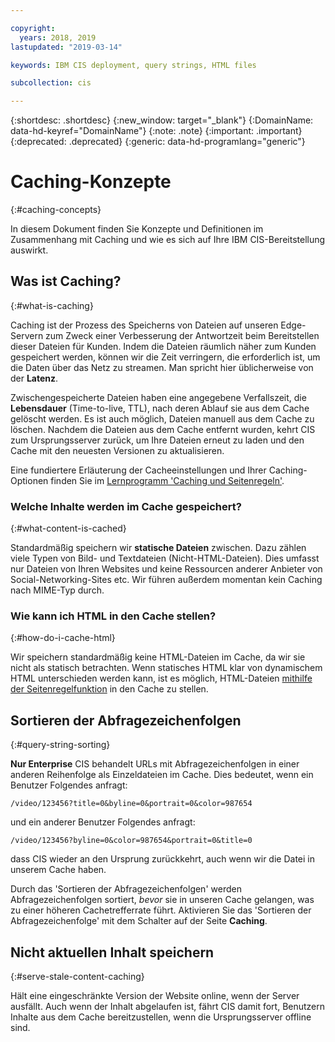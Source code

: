 ```yaml
---

copyright:
  years: 2018, 2019
lastupdated: "2019-03-14"

keywords: IBM CIS deployment, query strings, HTML files

subcollection: cis

---
```


{:shortdesc: .shortdesc}
{:new_window: target="_blank"}
{:DomainName: data-hd-keyref="DomainName"}
{:note: .note}
{:important: .important}
{:deprecated: .deprecated}
{:generic: data-hd-programlang="generic"}

# Caching-Konzepte
{:#caching-concepts}

In diesem Dokument finden Sie Konzepte und Definitionen im Zusammenhang mit Caching und wie es sich auf Ihre IBM CIS-Bereitstellung auswirkt.

## Was ist Caching?
{:#what-is-caching}

Caching ist der Prozess des Speicherns von Dateien auf unseren Edge-Servern zum Zweck einer Verbesserung der Antwortzeit beim Bereitstellen dieser Dateien für Kunden. Indem die Dateien räumlich näher zum Kunden gespeichert werden, können wir die Zeit verringern, die erforderlich ist, um die Daten über das Netz zu streamen. Man spricht hier üblicherweise von der **Latenz**.

Zwischengespeicherte Dateien haben eine angegebene Verfallszeit, die **Lebensdauer** (Time-to-live, TTL), nach deren Ablauf sie aus dem Cache gelöscht werden. Es ist auch möglich, Dateien manuell aus dem Cache zu löschen. Nachdem die Dateien aus dem Cache entfernt wurden, kehrt CIS zum Ursprungsserver zurück, um Ihre Dateien erneut zu laden und den Cache mit den neuesten Versionen zu aktualisieren.

Eine fundiertere Erläuterung der Cacheeinstellungen und Ihrer Caching-Optionen finden Sie im [Lernprogramm 'Caching und Seitenregeln'](/docs/infrastructure/cis?topic=cis-use-page-rules-with-caching). 

### Welche Inhalte werden im Cache gespeichert?
{:#what-content-is-cached}

Standardmäßig speichern wir **statische Dateien** zwischen. Dazu zählen viele Typen von Bild- und Textdateien (Nicht-HTML-Dateien). Dies umfasst nur Dateien von Ihren Websites und keine Ressourcen anderer Anbieter von Social-Networking-Sites etc. Wir führen außerdem momentan kein Caching nach MIME-Typ durch. 

### Wie kann ich HTML in den Cache stellen? 
{:#how-do-i-cache-html}

Wir speichern standardmäßig keine HTML-Dateien im Cache, da wir sie nicht als statisch betrachten. Wenn statisches HTML klar von dynamischem HTML unterschieden werden kann, ist es möglich, HTML-Dateien [mithilfe der Seitenregelfunktion](/docs/infrastructure/cis?topic=cis-use-page-rules) in den Cache zu stellen.


## Sortieren der Abfragezeichenfolgen
{:#query-string-sorting}

**Nur Enterprise** CIS behandelt URLs mit Abfragezeichenfolgen in einer anderen Reihenfolge als Einzeldateien im Cache. Dies bedeutet, wenn ein Benutzer Folgendes anfragt:

`/video/123456?title=0&byline=0&portrait=0&color=987654`

und ein anderer Benutzer Folgendes anfragt: 

`/video/123456?byline=0&color=987654&portrait=0&title=0`

dass CIS wieder an den Ursprung zurückkehrt, auch wenn wir die Datei in unserem Cache haben. 

Durch das 'Sortieren der Abfragezeichenfolgen' werden Abfragezeichenfolgen sortiert, _bevor_ sie in unseren Cache gelangen, was zu einer höheren Cachetrefferrate führt. Aktivieren Sie das 'Sortieren der Abfragezeichenfolge' mit dem Schalter auf der Seite **Caching**.

## Nicht aktuellen Inhalt speichern
{:#serve-stale-content-caching}

Hält eine eingeschränkte Version der Website online, wenn der Server ausfällt. Auch wenn der Inhalt abgelaufen ist, fährt CIS damit fort, Benutzern Inhalte aus dem Cache bereitzustellen, wenn die Ursprungsserver offline sind. 
